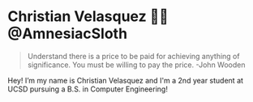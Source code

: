 # Christian Velasquez :man_technologist: @AmnesiacSloth
> Understand there is a price to be paid for achieving anything of significance. You must be willing to pay the price.
> -John Wooden

Hey! I’m my name is Christian Velasquez and I'm a 2nd year student at UCSD pursuing a B.S. in Computer Engineering! 

<!---
AmnesiacSloth/AmnesiacSloth is a ✨ special ✨ repository because its `README.md` (this file) appears on your GitHub profile.
You can click the Preview link to take a look at your changes.
--->
